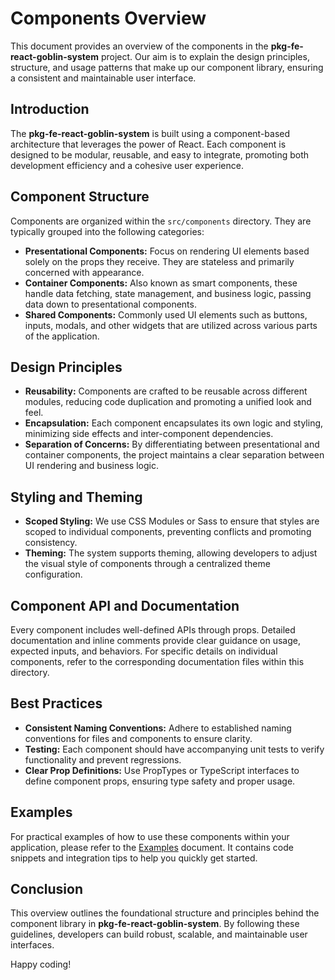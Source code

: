 # Components Overview

This document provides an overview of the components in the **pkg-fe-react-goblin-system** project. Our aim is to explain the design principles, structure, and usage patterns that make up our component library, ensuring a consistent and maintainable user interface.

## Introduction

The **pkg-fe-react-goblin-system** is built using a component-based architecture that leverages the power of React. Each component is designed to be modular, reusable, and easy to integrate, promoting both development efficiency and a cohesive user experience.

## Component Structure

Components are organized within the `src/components` directory. They are typically grouped into the following categories:

- **Presentational Components:** Focus on rendering UI elements based solely on the props they receive. They are stateless and primarily concerned with appearance.
- **Container Components:** Also known as smart components, these handle data fetching, state management, and business logic, passing data down to presentational components.
- **Shared Components:** Commonly used UI elements such as buttons, inputs, modals, and other widgets that are utilized across various parts of the application.

## Design Principles

- **Reusability:** Components are crafted to be reusable across different modules, reducing code duplication and promoting a unified look and feel.
- **Encapsulation:** Each component encapsulates its own logic and styling, minimizing side effects and inter-component dependencies.
- **Separation of Concerns:** By differentiating between presentational and container components, the project maintains a clear separation between UI rendering and business logic.

## Styling and Theming

- **Scoped Styling:** We use CSS Modules or Sass to ensure that styles are scoped to individual components, preventing conflicts and promoting consistency.
- **Theming:** The system supports theming, allowing developers to adjust the visual style of components through a centralized theme configuration.

## Component API and Documentation

Every component includes well-defined APIs through props. Detailed documentation and inline comments provide clear guidance on usage, expected inputs, and behaviors. For specific details on individual components, refer to the corresponding documentation files within this directory.

## Best Practices

- **Consistent Naming Conventions:** Adhere to established naming conventions for files and components to ensure clarity.
- **Testing:** Each component should have accompanying unit tests to verify functionality and prevent regressions.
- **Clear Prop Definitions:** Use PropTypes or TypeScript interfaces to define component props, ensuring type safety and proper usage.

## Examples

For practical examples of how to use these components within your application, please refer to the [Examples](./examples.md) document. It contains code snippets and integration tips to help you quickly get started.

## Conclusion

This overview outlines the foundational structure and principles behind the component library in **pkg-fe-react-goblin-system**. By following these guidelines, developers can build robust, scalable, and maintainable user interfaces.

Happy coding!